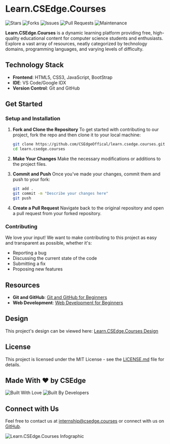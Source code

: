 # Learn.CSEdge.Courses

![Stars](https://img.shields.io/github/stars/CSEdgeOfficial/learn.csedge.courses?style=social) ![Forks](https://img.shields.io/github/forks/CSEdgeOfficial/learn.csedge.courses?style=social) ![Issues](https://img.shields.io/github/issues/CSEdgeOfficial/learn.csedge.courses) ![Pull Requests](https://img.shields.io/github/issues-pr/CSEdgeOfficial/learn.csedge.courses) ![Maintenance](https://img.shields.io/maintenance/yes/2024)

**Learn.CSEdge.Courses** is a dynamic learning platform providing free, high-quality educational content for computer science students and enthusiasts. Explore a vast array of resources, neatly categorized by technology domains, programming languages, and varying levels of difficulty.

## Technology Stack

- **Frontend**: HTML5, CSS3, JavaScript, BootStrap
- **IDE**: VS Code/Google IDX
- **Version Control**: Git and GitHub

## Get Started

### Setup and Installation

1. **Fork and Clone the Repository**
   To get started with contributing to our project, fork the repo and then clone it to your local machine:

   ```bash
   git clone https://github.com/CSEdgeOffical/learn.csedge.courses.git
   cd learn.csedge.courses
   ```

2. **Make Your Changes**
   Make the necessary modifications or additions to the project files.

3. **Commit and Push**
   Once you've made your changes, commit them and push to your fork:

   ```bash
   git add .
   git commit -m "Describe your changes here"
   git push
   ```

4. **Create a Pull Request**
   Navigate back to the original repository and open a pull request from your forked repository.

### Contributing

We love your input! We want to make contributing to this project as easy and transparent as possible, whether it's:

- Reporting a bug
- Discussing the current state of the code
- Submitting a fix
- Proposing new features

## Resources

- **Git and GitHub**: [Git and GitHub for Beginners](https://learn.microsoft.com/en-us/training/paths/get-started-github-and-visual-studio-code/?wt.mc_id=studentamb_299348)
- **Web Development**: [Web Development for Beginners](https://learn.microsoft.com/en-us/training/paths/web-development-101/?wt.mc_id=studentamb_299348)

## Design

This project's design can be viewed here: [Learn.CSEdge.Courses Design](https://link-to-design-resource)

## License

This project is licensed under the MIT License - see the [LICENSE.md](https://github.com/CSEdgeOfficial/learn.csedge.courses/blob/main/LICENSE) file for details.

## Made With ❤️ by CSEdge

![Built With Love](https://forthebadge.com/images/badges/built-with-love.svg)
![Built By Developers](https://forthebadge.com/images/badges/built-by-developers.svg)

## Connect with Us

Feel free to contact us at [internship@csedge.courses](mailto:internship@csedge.courses) or connect with us on [GitHub](https://github.com/CSEdgeOfficial).

![Learn.CSEdge.Courses Infographic](https://camo.githubusercontent.com/dd5e3080a7adc2ead8f86cbbd6577cee0a38439c0ebf195021ce41587b0a405f/68747470733a2f2f6d69726f2e6d656469756d2e636f6d2f6d61782f313430302f312a633459675258595161794f5657785633376f757272772e706e67)
